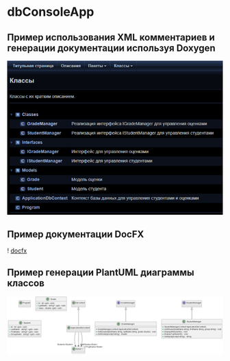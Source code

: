 # dbConsoleApp
## Пример использования XML комментариев и генерации документации используя Doxygen
![doxygen](./img/doxygen.png)
## Пример документации DocFX
! [docfx](./img/docfx.png)
## Пример генерации PlantUML диаграммы классов
![plant UML diagram](./img/plantuml/include/include.png)
